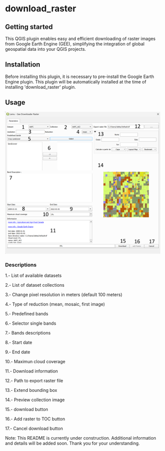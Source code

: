 # download_raster



## Getting started

This QGIS plugin enables easy and efficient downloading of raster images from Google Earth Engine (GEE), simplifying the integration of global geospatial data into your QGIS projects.


## Installation
Before installing this plugin, it is necessary to pre-install the Google Earth Engine plugin. This plugin will be automatically installed at the time of installing 'download_raster' plugin.


## Usage
![Download Raster](./img/plugin.png) 

###  Descriptions
1.-  List of available datasets 

2.-  List of dataset collections

3.-  Change pixel resolution in meters (default 100 meters)

4.-  Type of reduction (mean, mosaic, first image)

5.-  Predefined bands 

6.-  Selector single bands

7.-  Bands descriptions

8.-  Start date

9.-  End date

10.- Maximun cloud coverage 

11.- Download information

12.- Path to export raster file

13.- Extend bounding box

14.- Preview collection image

15.- download button 

16.- Add raster to TOC button

17.- Cancel download button



Note: This README is currently under construction. Additional information and details will be added soon. Thank you for your understanding.


